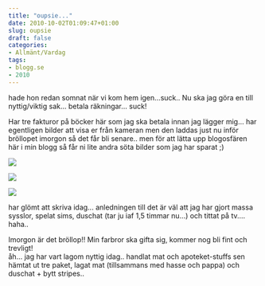 ```yaml
---
title: "oupsie..."
date: 2010-10-02T01:09:47+01:00
slug: oupsie
draft: false
categories:
- Allmänt/Vardag
tags:
- blogg.se
- 2010
---
```

hade hon redan somnat när vi kom hem igen...suck.. Nu ska jag göra en till nyttig/viktig sak... betala räkningar... suck!  
  
Har tre fakturor på böcker här som jag ska betala innan jag lägger mig... har egentligen bilder att visa er från kameran men den laddas just nu inför bröllopet imorgon så det får bli senare.. men för att lätta upp blogosfären här i min blogg så får ni lite andra söta bilder som jag har sparat ;)  
  
  
![](/assets/images/blogg.se/1124727342263_110146317.jpg)  
  
  
![](https://cdn3.cdnme.se/cdn/9-1/701517/images/2010/awww_110146354.jpg)  
  
  
![](/assets/images/blogg.se/poster_3635_110146381.jpg)  
  
har glömt att skriva idag... anledningen till det är väl att jag har gjort massa sysslor, spelat sims, duschat (tar ju iaf 1,5 timmar nu...) och tittat på tv.... haha..  
  
Imorgon är det bröllop!! Min farbror ska gifta sig, kommer nog bli fint och trevligt!  
åh... jag har vart lagom nyttig idag.. handlat mat och apoteket-stuffs sen hämtat ut tre paket, lagat mat (tillsammans med hasse och pappa) och duschat + bytt stripes..